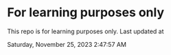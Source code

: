 # For learning purposes only
This repo is for learning purposes only.
Last updated at

Saturday, November 25, 2023 2:47:57 AM

